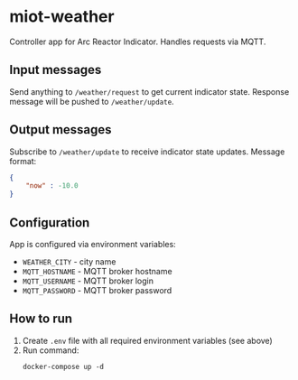 miot-weather
============

Controller app for Arc Reactor Indicator.
Handles requests via MQTT.

Input messages
--------------

Send anything to `/weather/request` to get current indicator state. Response message will be pushed to `/weather/update`.

Output messages
---------------

Subscribe to `/weather/update` to receive indicator state updates. Message format:

```json
{
    "now" : -10.0
}
```

Configuration
-------------

App is configured via environment variables:

* `WEATHER_CITY` - city name
* `MQTT_HOSTNAME` - MQTT broker hostname
* `MQTT_USERNAME` - MQTT broker login
* `MQTT_PASSWORD` - MQTT broker password

How to run
----------

1. Create `.env` file with all required environment variables (see above)
2. Run command:
   ```shell
   docker-compose up -d
   ```